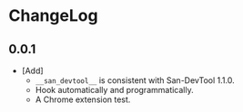 ChangeLog
========

0.0.1
-------
 - [Add]
   - `__san_devtool__` is consistent with San-DevTool 1.1.0.
   - Hook automatically and programmatically.
   - A Chrome extension test.
